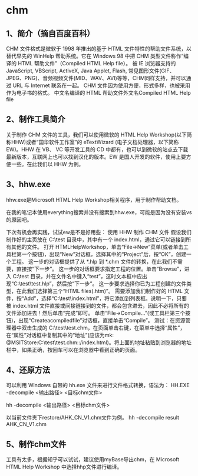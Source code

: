 # chm

## 1、简介（摘自百度百科）
CHM 文件格式是微软于 1998 年推出的基于 HTML 文件特性的帮助文件系统，以替代早先的 WinHelp 帮助系统。它在 Windows 98 中把 CHM 类型文件称作“编译的 HTML 帮助文件”（Compiled HTML Help file）。
被 IE 浏览器支持的JavaScript, VBScript, ActiveX, Java Applet, Flash, 常见图形文件(GIF、JPEG、PNG)、音频视频文件(MID、WAV、AVI)等等，CHM同样支持，并可以通过 URL 与 Internet 联系在一起。
CHM 文件因为使用方便，形式多样，也被采用作为电子书的格式。
中文名编译的 HTML 帮助文件外文名Compiled HTML Help file

## 2、制作工具简介
关于制作 CHM 文件的工具，我们可以使用微软的 HTML Help Workshop(以下简称HHW)或者“国华软件工作室”的 eTextWizard (电子文档处理器，以下简称EW)。HHW 在 VB、 VC 等开发工具的 CD 中都有，也可以到微软的站点去下载最新版本，互联网上也可以找到汉化的版本。EW 是国人开发的软件，使用上要方便一些。在此我们以 HHW 为例。

## 3、hhw.exe
hhw.exe是Microsoft HTML Help Workshop相关程序，用于制作帮助文档。

在我的笔记本使用everything搜索并没有搜索到hhw.exe，可能是因为没有安装vs的原因吧。

下次有机会再实践，试试ew是不是好用些：
使用 HHW 制作 CHM 文件
假设我们制作好的主页放在 C:\test 目录中，其中有一个 index.html，通过它可以链接到所有其他的文件。
打开 HTMLHelpWorkshop，单击“File→New”菜单(或者单击工具栏第一个按钮)，出现“New”对话框，选择其中的“Project”后，按“OK”，创建一个工程。
这一步的对话框提供了从 *.hlp 到 *.chm 文件的转换，在此我们不需要，直接按“下一步”。
这一步的对话框要求指定工程的位置。单击“Browse”，进入 C:\test 目录，并在文件名中键入“test”，这时文本框中应出现“C:\test\test.hlp”，然后按“下一步”。
这一步要求选择你已为工程创建的文件类型，在此我们选择第三个“HTML files(.htm)”。
需要添加我们制作好的 HTML 文件，按“Add”，选择“C:\test\index.html”，将它添加到列表框。说明一下，只要被 index.html 文件直接或间接链接到的文件，都会包含进去，因此不必将所有的文件添加进去！然后单击“完成”即可。
单击“File→Compile…”(或工具栏第三个按钮)，出现“Createacompiledfile”对话框，直接单击“Compile”。
测试：在资源管理器中双击生成的 C:\test\test.chm，在页面单击右键，在菜单中选择“属性”，在“属性”对话框中复制其中的“地址”(应该为mk: @MSITStore:C:\test\test.chm::/index.html)。将上面的地址粘贴到浏览器的地址栏中，如果正确，按回车可以在浏览器中看到正确的页面。

## 4、还原方法
可以利用 Windows 自带的 hh.exe 文件来进行文件格式转换，语法为：
HH.EXE -decompile <输出路径> <目标chm文件>

hh -decompile <输出路径> <目标chm文件>

以当前文件夹下restore/AHK_CN_V1.chm文件为例。
hh -decompile result AHK_CN_V1.chm

## 5、制作chm文件
工具有太多，根据知乎可以试试，建议使用myBase导出chm，在 Microsoft HTML Help Workshop 中选择hhp文件进行编译。